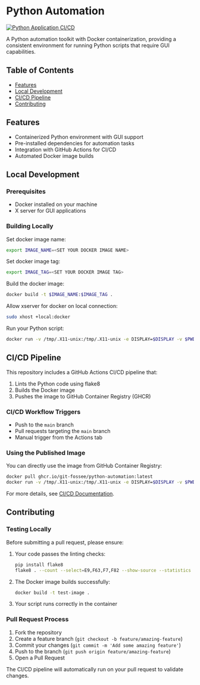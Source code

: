 # Python Automation

[![Python Application CI/CD](https://github.com/git-fossee/python-automation/actions/workflows/ci-cd.yml/badge.svg)](https://github.com/git-fossee/python-automation/actions/workflows/ci-cd.yml)

A Python automation toolkit with Docker containerization, providing a consistent environment for running Python scripts that require GUI capabilities.

## Table of Contents
- [Features](#features)
- [Local Development](#local-development)
- [CI/CD Pipeline](#cicd-pipeline)
- [Contributing](#contributing)

## Features
- Containerized Python environment with GUI support
- Pre-installed dependencies for automation tasks
- Integration with GitHub Actions for CI/CD
- Automated Docker image builds

## Local Development

### Prerequisites
- Docker installed on your machine
- X server for GUI applications

### Building Locally

Set docker image name:
```bash
export IMAGE_NAME=<SET YOUR DOCKER IMAGE NAME>
```

Set docker image tag:
```bash
export IMAGE_TAG=<SET YOUR DOCKER IMAGE TAG>
```

Build the docker image:
```bash
docker build -t $IMAGE_NAME:$IMAGE_TAG .
```

Allow xserver for docker on local connection:
```bash
sudo xhost +local:docker
```

Run your Python script:
```bash
docker run -v /tmp/.X11-unix:/tmp/.X11-unix -e DISPLAY=$DISPLAY -v $PWD/<FILE_NAME>:/app/main.py $IMAGE_NAME:$IMAGE_TAG main.py
```

## CI/CD Pipeline

This repository includes a GitHub Actions CI/CD pipeline that:
1. Lints the Python code using flake8
2. Builds the Docker image
3. Pushes the image to GitHub Container Registry (GHCR)

### CI/CD Workflow Triggers
- Push to the `main` branch
- Pull requests targeting the `main` branch
- Manual trigger from the Actions tab

### Using the Published Image

You can directly use the image from GitHub Container Registry:

```bash
docker pull ghcr.io/git-fossee/python-automation:latest
docker run -v /tmp/.X11-unix:/tmp/.X11-unix -e DISPLAY=$DISPLAY -v $PWD/<FILE_NAME>:/app/main.py ghcr.io/git-fossee/python-automation:latest main.py
```

For more details, see [CI/CD Documentation](docs/ci-cd.md).

## Contributing

### Testing Locally
Before submitting a pull request, please ensure:
1. Your code passes the linting checks:
   ```bash
   pip install flake8
   flake8 . --count --select=E9,F63,F7,F82 --show-source --statistics
   ```

2. The Docker image builds successfully:
   ```bash
   docker build -t test-image .
   ```

3. Your script runs correctly in the container

### Pull Request Process
1. Fork the repository
2. Create a feature branch (`git checkout -b feature/amazing-feature`)
3. Commit your changes (`git commit -m 'Add some amazing feature'`)
4. Push to the branch (`git push origin feature/amazing-feature`)
5. Open a Pull Request

The CI/CD pipeline will automatically run on your pull request to validate changes.
